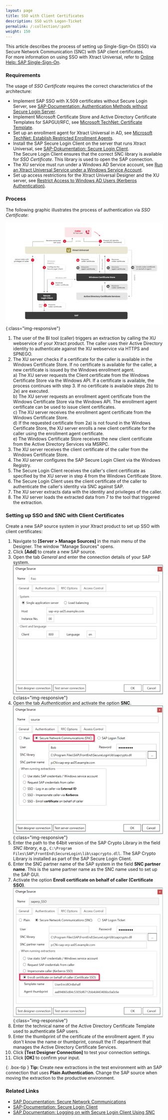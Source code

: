 ```yaml
---
layout: page
title: SSO with Client Certificates
description: SSO with Logon-Ticket
permalink: /:collection/:path
weight: 150
---
```


This article describes the process of setting up Single-Sign-On (SSO) via Secure Network Communication (SNC) with SAP client certificates. <br>
For more information on using SSO with Xtract Universal, refer to [Online Help: SAP Single-Sign-On](https://help.theobald-software.com/en/xtract-universal/advanced-techniques/sap-single-sign-on).

### Requirements

The usage of *SSO Certificate* requires the correct characteristics of the architecture:
- Implement SAP SSO  with X.509 certificates without Secure Login Server, see [SAP-Documentation: Authentication Methods without Secure Login Server](https://help.sap.com/viewer/df185fd53bb645b1bd99284ee4e4a750/LATEST/en-US/7c45fe620ab9469083f7ab50a9008c37.html).
- Implement Microsoft Certificate Store and Active Directory Certificate Templates for SAPGUI/RFC, see [Microsoft TechNet: Certificate Template](https://social.technet.microsoft.com/wiki/contents/articles/53249.active-directory-certificate-services-enterprise-ca-architecture.aspx#Certificate_Template).
- Set up an enrollment agent for Xtract Universal in AD, see [Microsoft TechNet: Establish Restricted Enrollment Agents](https://social.technet.microsoft.com/wiki/contents/articles/10942.ad-cs-security-guidance.aspx#Establish_Restricted_Enrollment_Agents).
- Install the SAP Secure Login Client on the server that runs Xtract Universal, see [SAP-Dokumentation: Secure Login Client](https://help.sap.com/viewer/8ac26ac20064447ba9e65b18e1bb747e/Cloud/en-US/b304e57f6393461dafd7affc2760b05b.html).<br>
The Secure Login Client ensures that the correct SNC library is available for *SSO Certificate*.
This library is used to open the SAP connection.
- The XU service must run under a Windows AD Service account, see [Run an Xtract Universal Service under a Windows Service Account](https://help.theobald-software.com/en/xtract-universal/advanced-techniques/service-account).
- Set up access restrictions for the Xtract Universal Designer and the XU server, see [Restrict Access to Windows AD Users (Kerberos Authentication)](https://help.theobald-software.com/en/xtract-universal/security/server-security#restrict-access-to-windows-ad-users-kerberos-authentication).<br>

### Process

The following graphic illustrates the process of authentication via *SSO Certificate*:

![SSO-Certificate](/img/contents/sso-certificate.png){:class="img-responsive"}

1. The user of the BI tool (caller) triggers an extraction by calling the XU webservice of your Xtract product.
The caller uses their Active Directory identity to authenticate against the XU webservice via HTTPS and SPNEGO.
2. The XU server checks if a certificate for the caller is available in the Windows Certificate Store.
If no certificate is available for the caller, a new certificate is issued by the Windows enrollment agent.<br>
a) The XU server requests the Client certificate from the Windows Certificate Store via the Windows API.
If a certificate is available, the process continues with step 3.
If no certificate is available steps 2b) to 2e) are executed.<br>
b) The XU server requests an enrollment agent certificate from the Windows Certificate Store via the Windows API.
The enrollment agent certificate can be used to issue client certificates.<br>
c) The XU server receives the enrollment agent certificate from the Windows Certificate Store.<br>
d) If the requested certificate from 2a) is not found in the Windows Certificate Store, the XU server enrolls a new client certificate for the caller using the enrollment agent certificate.<br>
e) The Windows Certificate Store receives the new client certificate from the Active Directory Services via MSRPC.
3. The XU server receives the client certificate of the caller from the Windows Certificate Store.
4. The XU server configures the SAP Secure Login Client via the Windows Registry.
5. The Secure Login Client receives the caller's client certificate as specified by the XU server in step 4 from the Windows Certificate Store.
6. The Secure Login Client uses the client certificate of the caller to authenticate the caller's identity via SNC against SAP.
7. The XU server extracts data with the identity and privileges of the caller.
8. The XU server loads the extracted data from 7 to the tool that triggered the extraction.

### Setting up SSO and SNC with Client Certificates

Create a new SAP source system in your Xtract product to set up SSO with client certificates:
1. Navigate to **[Server > Manage Sources]** in the main menu of the Designer. The window "Manage Sources" opens.
2. Click **[Add]** to create a new SAP source.
3. Open the tab *General* and enter the connection details of your SAP system. <br>
![SAP-Source-Details](/img/contents/xu/sap_source-details.png){:class="img-responsive"}
4. Open the tab *Authentication* and activate the option **SNC**.<br>
![sso-certificate-auth](/img/contents/sso-certificate-auth.png){:class="img-responsive"}
5. Enter the path to the 64bit version of the SAP Crypto Library in the field *SNC library*, e.g., `C:\Program Files\SAP\FrontEnd\SecureLogin\lib\sapcrypto.dll`.
The SAP Crypto Library is installed as part of the SAP Secure Login Client.
6. Enter the SNC partner name of the SAP system in the field **SNC partner name**. 
This is the same partner name as the SNC name used to set up the SAP GUI.
7. Activate the option **Enroll certificate on behalf of caller (Certificate SSO)**.<br>
![sso-certificate-auth2](/img/contents/sso-certificate-auth2.png){:class="img-responsive"}
8. Enter the technical name of the Active Directory Certificate Template used to authenticate SAP users.
9. Enter the thumbprint of the certificate of the enrollment agent.
If you don't know the name or thumbprint, consult the IT department that manages the Active Directory Certificate Services.
10. Click **[Test Designer Connection]** to test your connection settings.
11. Click **[OK]** to confirm your input.

{: .box-tip }
**Tip:** Create new extractions in the test environment with an SAP connection that uses **Plain Authentication**.
Change the SAP source when moving the extraction to the productive environment.

### Related Links
- [SAP Documentation: Secure Network Communications](https://help.sap.com/doc/saphelp_nw73ehp1/7.31.19/en-US/e6/56f466e99a11d1a5b00000e835363f/content.htm?no_cache=true)
- [SAP-Documentation: Secure Login Client](https://help.sap.com/viewer/8ac26ac20064447ba9e65b18e1bb747e/Cloud/en-US/b304e57f6393461dafd7affc2760b05b.html)
- [SAP Documentation: Logging on with Secure Login Client Using SNC](https://help.sap.com/viewer/df185fd53bb645b1bd99284ee4e4a750/3.0/en-US/68a6caca798e4adbba5608fb69ea6398.html)
